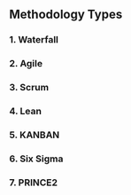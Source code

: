 
## Methodology Types 
 
### 1.	Waterfall 
 
### 2.	Agile 
 
### 3.	Scrum 
 
### 4.	Lean 

### 5.	KANBAN 
 
### 6.	Six Sigma 
 
### 7.	PRINCE2 
 